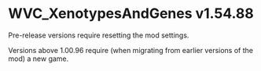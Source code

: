 # WVC_XenotypesAndGenes v1.54.88
 
Pre-release versions require resetting the mod settings.

Versions above 1.00.96 require (when migrating from earlier versions of the mod) a new game.